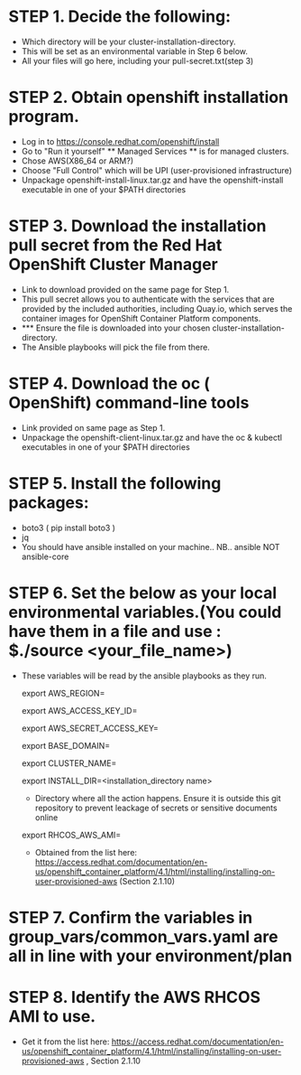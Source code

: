 
# STEP 1. Decide the following:
- Which directory will be your cluster-installation-directory.
- This will be set as an environmental variable in Step 6 below.
- All your files will go here, including your pull-secret.txt(step 3)

# STEP 2. Obtain openshift installation program.
- Log in to https://console.redhat.com/openshift/install
- Go to "Run it yourself" ** Managed Services ** is for managed clusters.
- Chose AWS(X86_64 or ARM?)
- Choose "Full Control" which will be UPI (user-provisioned infrastructure)
- Unpackage openshift-install-linux.tar.gz and have the openshift-install executable in one of your $PATH directories

# STEP 3. Download the installation pull secret from the Red Hat OpenShift Cluster Manager
- Link to download provided on the same page for Step 1.
- This pull secret allows you to authenticate with the services that are provided by the included authorities, including Quay.io, which serves the container images for OpenShift Container Platform components.
- *** Ensure the file is downloaded into your chosen cluster-installation-directory.
- The Ansible playbooks will pick the file from there.

# STEP 4. Download the oc ( OpenShift) command-line tools
- Link provided on same page as Step 1.
- Unpackage the openshift-client-linux.tar.gz and have the oc & kubectl executables in one of your $PATH directories

# STEP 5. Install the following packages:
- boto3 ( pip install boto3 )
- jq
- You should have ansible installed on your machine.. NB.. ansible NOT ansible-core

# STEP 6. Set the below as your local environmental variables.(You could have them in a file and use : $./source <your_file_name>)
- These variables will be read by the ansible playbooks as they run.

   export AWS_REGION=<your aws region>

   export AWS_ACCESS_KEY_ID=<your aws key>

   export AWS_SECRET_ACCESS_KEY=<your aws secret access key>

   export BASE_DOMAIN=<domain name to use>

   export CLUSTER_NAME=<cluster name>

   export INSTALL_DIR=<installation_directory name>    
   - Directory where all the action happens. Ensure it is outside this git repository to prevent leackage of secrets or sensitive documents online

   export RHCOS_AWS_AMI=<RHCOS AMI for your AWS zone>  
   - Obtained from the list here: https://access.redhat.com/documentation/en-us/openshift_container_platform/4.1/html/installing/installing-on-user-provisioned-aws (Section 2.1.10)

# STEP 7. Confirm the variables in group_vars/common_vars.yaml are all in line with your environment/plan

# STEP 8. Identify the AWS RHCOS AMI to use.
  - Get it from the list here: https://access.redhat.com/documentation/en-us/openshift_container_platform/4.1/html/installing/installing-on-user-provisioned-aws  , Section 2.1.10
